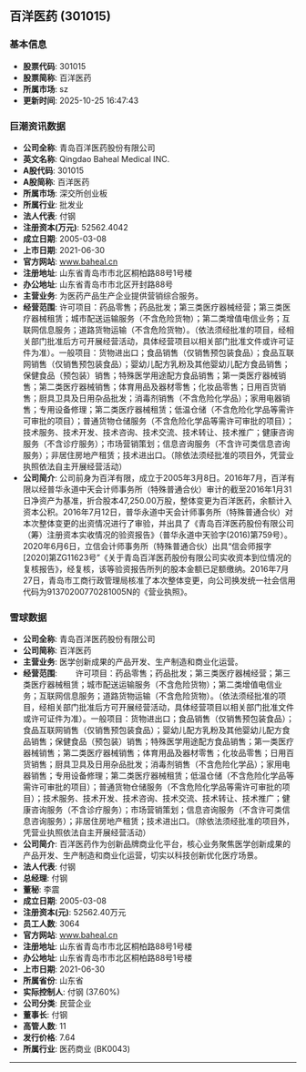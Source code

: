 ## 百洋医药 (301015)

### 基本信息

- **股票代码**: 301015
- **股票简称**: 百洋医药
- **所属市场**: sz
- **更新时间**: 2025-10-25 16:47:43

### 巨潮资讯数据

- **公司全称**: 青岛百洋医药股份有限公司
- **英文名称**: Qingdao Baheal Medical INC.
- **A股代码**: 301015
- **A股简称**: 百洋医药
- **所属市场**: 深交所创业板
- **所属行业**: 批发业
- **法人代表**: 付钢
- **注册资本(万元)**: 52562.4042
- **成立日期**: 2005-03-08
- **上市日期**: 2021-06-30
- **官方网站**: www.baheal.cn
- **注册地址**: 山东省青岛市市北区桐柏路88号1号楼
- **办公地址**: 山东省青岛市市北区开封路88号
- **主营业务**: 为医药产品生产企业提供营销综合服务。
- **经营范围**: 许可项目：药品零售；药品批发；第三类医疗器械经营；第三类医疗器械租赁；城市配送运输服务（不含危险货物）；第二类增值电信业务；互联网信息服务；道路货物运输（不含危险货物）。（依法须经批准的项目，经相关部门批准后方可开展经营活动，具体经营项目以相关部门批准文件或许可证件为准）。一般项目：货物进出口；食品销售（仅销售预包装食品）；食品互联网销售（仅销售预包装食品）；婴幼儿配方乳粉及其他婴幼儿配方食品销售；保健食品（预包装）销售；特殊医学用途配方食品销售；第一类医疗器械销售；第二类医疗器械销售；体育用品及器材零售；化妆品零售；日用百货销售；厨具卫具及日用杂品批发；消毒剂销售（不含危险化学品）；家用电器销售；专用设备修理；第二类医疗器械租赁；低温仓储（不含危险化学品等需许可审批的项目）；普通货物仓储服务（不含危险化学品等需许可审批的项目）；技术服务、技术开发、技术咨询、技术交流、技术转让、技术推广；健康咨询服务（不含诊疗服务）；市场营销策划；信息咨询服务（不含许可类信息咨询服务）；非居住房地产租赁；技术进出口。（除依法须经批准的项目外，凭营业执照依法自主开展经营活动）
- **公司简介**: 公司前身为百洋有限，成立于2005年3月8日。2016年7月，百洋有限以经普华永道中天会计师事务所（特殊普通合伙）审计的截至2016年1月31日净资产为基准，折合股本47,250.00万股，整体变更为百洋医药，余额计入资本公积。2016年7月12日，普华永道中天会计师事务所（特殊普通合伙）对本次整体变更的出资情况进行了审验，并出具了《青岛百洋医药股份有限公司（筹）注册资本实收情况的验资报告》（普华永道中天验字(2016)第759号）。2020年6月6日，立信会计师事务所（特殊普通合伙）出具“信会师报字[2020]第ZG11623号”《关于青岛百洋医药股份有限公司实收资本到位情况的复核报告》，经复核，该等验资报告所列的股本金额已足额缴纳。2016年7月27日，青岛市工商行政管理局核准了本次整体变更，向公司换发统一社会信用代码为91370200770281005N的《营业执照》。

### 雪球数据

- **公司全称**: 青岛百洋医药股份有限公司
- **公司简称**: 百洋医药
- **主营业务**: 医学创新成果的产品开发、生产制造和商业化运营。
- **经营范围**: 　　许可项目：药品零售；药品批发；第三类医疗器械经营；第三类医疗器械租赁；城市配送运输服务（不含危险货物）；第二类增值电信业务；互联网信息服务；道路货物运输（不含危险货物）。（依法须经批准的项目，经相关部门批准后方可开展经营活动，具体经营项目以相关部门批准文件或许可证件为准）。一般项目：货物进出口；食品销售（仅销售预包装食品）；食品互联网销售（仅销售预包装食品）；婴幼儿配方乳粉及其他婴幼儿配方食品销售；保健食品（预包装）销售；特殊医学用途配方食品销售；第一类医疗器械销售；第二类医疗器械销售；体育用品及器材零售；化妆品零售；日用百货销售；厨具卫具及日用杂品批发；消毒剂销售（不含危险化学品）；家用电器销售；专用设备修理；第二类医疗器械租赁；低温仓储（不含危险化学品等需许可审批的项目）；普通货物仓储服务（不含危险化学品等需许可审批的项目）；技术服务、技术开发、技术咨询、技术交流、技术转让、技术推广；健康咨询服务（不含诊疗服务）；市场营销策划；信息咨询服务（不含许可类信息咨询服务）；非居住房地产租赁；技术进出口。（除依法须经批准的项目外，凭营业执照依法自主开展经营活动）
- **公司简介**: 百洋医药作为创新品牌商业化平台，核心业务聚焦医学创新成果的产品开发、生产制造和商业化运营，切实以科技创新优化医疗场景。
- **法人代表**: 付钢
- **总经理**: 付钢
- **董秘**: 李震
- **成立日期**: 2005-03-08
- **注册资本(元)**: 52562.40万元
- **员工人数**: 3064
- **官方网站**: www.baheal.cn
- **注册地址**: 山东省青岛市市北区桐柏路88号1号楼
- **办公地址**: 山东省青岛市市北区桐柏路88号1号楼
- **上市日期**: 2021-06-30
- **所属省份**: 山东省
- **实际控制人**: 付钢 (37.60%)
- **公司分类**: 民营企业
- **董事长**: 付钢
- **高管人数**: 11
- **发行价格**: 7.64
- **所属行业**: 医药商业 (BK0043)

---